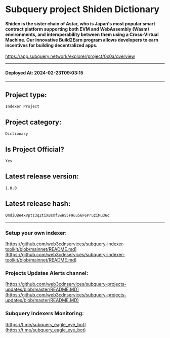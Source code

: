 # Subquery project Shiden Dictionary
####  Shiden is the sister chain of Astar, who is Japan's most popular smart contract platform supporting both EVM and WebAssembly (Wasm) environments, and interoperability between them using a Cross-Virtual Machine. Our innovative Build2Earn program allows developers to earn incentives for building decentralized apps.

https://app.subquery.network/explorer/project/0x0a/overview
____
#### Deployed At: 2024-02-23T09:03:15
____

## Project type:
`Indexer Project`

## Project category:
`Dictionary`

## Is Project Official?
`Yes`

## Latest release version:
`1.0.0`

## Latest release hash:
`QmdiUBe4xVptz3q2tiXBsXfSwHS5F9uu56F6PruziMu36q`



___
### Setup your own indexer:

[https://github.com/web3cdnservices/subquery-indexer-toolkit/blob/mainnet/README.md](https://github.com/web3cdnservices/subquery-indexer-toolkit/blob/mainnet/README.md)

### Projects Updates Alerts channel:

[https://github.com/web3cdnservices/subquery-projects-updates/blob/master/README.MD](https://github.com/web3cdnservices/subquery-projects-updates/blob/master/README.MD)

### Subquery Indexers Monitoring:

[https://t.me/subquery_eagle_eye_bot](https://t.me/subquery_eagle_eye_bot)